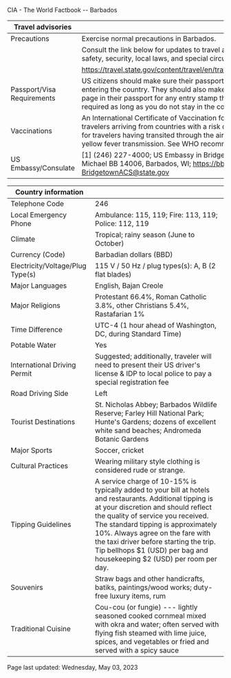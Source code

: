 CIA - The World Factbook -- Barbados

| Travel advisories | |
| --- | --- |
| Precautions | Exercise normal precautions in Barbados. |
| | Consult the link below for updates to travel advisories and statements on safety, security, local laws, and special circumstances in this country. |
| | <https://travel.state.gov/content/travel/en/traveladvisories/traveladvisories.html> |
| Passport/Visa Requirements | US citizens should make sure their passport is valid at the date of their entering the country. They should also make sure they have at least 1 blank page in their passport for any entry stamp that will be required. A visa is not required as long as you do not stay in the country more than 6 months. |
| Vaccinations | An International Certificate of Vaccination for yellow fever is required for travelers arriving from countries with a risk of yellow fever transmission and for travelers having transited through the airport of a country with risk of yellow fever transmission. See WHO recommendations.  <http://www.who.int/> |
| US Embassy/Consulate | [1] (246) 227-4000; US Embassy in Bridgetown, Wildey Business Park, St. Michael BB 14006, Barbados, WI; https://bb.usembassy.gov/; BridgetownACS@state.gov |

| Country information |  |
| --- | --- |
| Telephone Code | 246 |
| Local Emergency Phone | Ambulance: 115, 119; Fire: 113, 119; Police: 112, 119 |
| Climate | Tropical; rainy season (June to October) |
| Currency (Code) | Barbadian dollars (BBD) |
| Electricity/Voltage/Plug Type(s) | 115 V / 50 Hz / plug types(s): A, B (2 flat blades) |
| Major Languages | English, Bajan Creole |
| Major Religions | Protestant 66.4%, Roman Catholic 3.8%, other Christians 5.4%, Rastafarian 1% |
| Time Difference | UTC-4 (1 hour ahead of Washington, DC, during Standard Time) |
| Potable Water | Yes |
| International Driving Permit | Suggested; additionally, traveler will need to present their US driver's license & IDP to local police to pay a special registration fee |
| Road Driving Side | Left |
| Tourist Destinations | St. Nicholas Abbey; Barbados Wildlife Reserve; Farley Hill National Park; Hunte's Gardens; dozens of excellent white sand beaches; Andromeda Botanic Gardens |
| Major Sports | Soccer, cricket |
| Cultural Practices | Wearing military style clothing is considered rude or strange. |
| Tipping Guidelines | A service charge of 10-15% is typically added to your bill at hotels and restaurants. Additional tipping is at your discretion and should reflect the quality of service you received. The standard tipping is approximately 10%. Always agree on the fare with the taxi driver before starting the trip. Tip bellhops $1 (USD) per bag and housekeeping $2 (USD) per room per day. |
| Souvenirs | Straw bags and other handicrafts, batiks, paintings/wood works; duty-free luxury items, rum |
| Traditional Cuisine | Cou-cou (or fungie) --- lightly seasoned cooked cornmeal mixed with okra and water; often served with flying fish steamed with lime juice, spices, and vegetables or fried and served with a spicy sauce |

Page last updated: Wednesday, May 03, 2023
